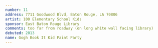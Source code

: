```yaml
---
number: 11
address: 7711 Goodwood Blvd, Baton Rouge, LA 70806
artist: 100 Elementary School Kids
sponsor: East Baton Rouge Library
comments: too far from roadway (on long white wall facing library)
debuted: 2013
name: Gogh Book It Kid Paint Party
---
```


